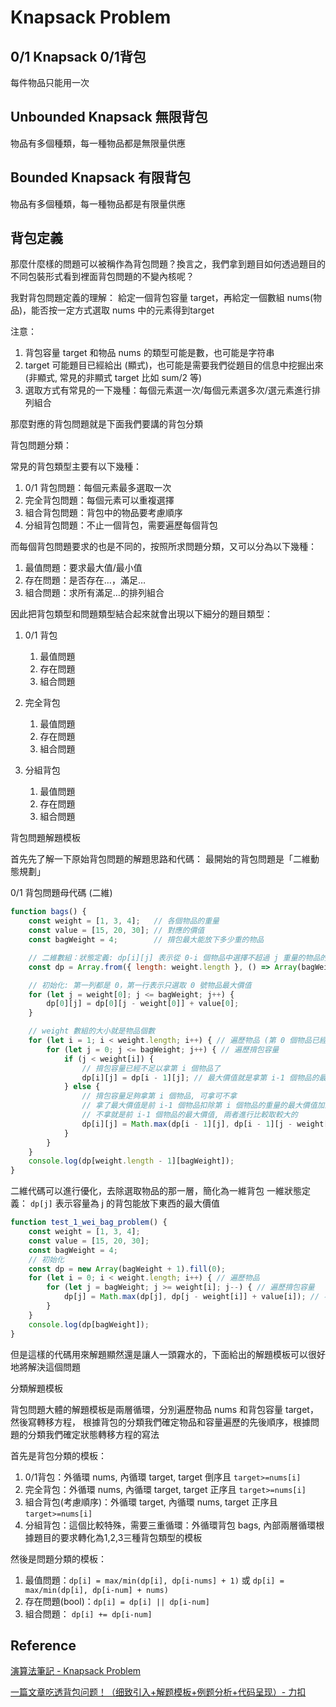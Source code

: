 # Knapsack Problem

## 0/1 Knapsack 0/1背包

每件物品只能用一次

## Unbounded Knapsack 無限背包

物品有多個種類，每一種物品都是無限量供應

## Bounded Knapsack 有限背包

物品有多個種類，每一種物品都是有限量供應

## 背包定義

那麼什麼樣的問題可以被稱作為背包問題？換言之，我們拿到題目如何透過題目的不同包裝形式看到裡面背包問題的不變內核呢？

我對背包問題定義的理解：
給定一個背包容量 target，再給定一個數組 nums(物品)，能否按一定方式選取 nums 中的元素得到target

注意：

1. 背包容量 target 和物品 nums 的類型可能是數，也可能是字符串
2. target 可能題目已經給出 (顯式)，也可能是需要我們從題目的信息中挖掘出來 (非顯式, 常見的非顯式 target 比如 sum/2 等)
3. 選取方式有常見的一下幾種：每個元素選一次/每個元素選多次/選元素進行排列組合

那麼對應的背包問題就是下面我們要講的背包分類

背包問題分類：

常見的背包類型主要有以下幾種：

1. 0/1 背包問題：每個元素最多選取一次
2. 完全背包問題：每個元素可以重複選擇
3. 組合背包問題：背包中的物品要考慮順序
4. 分組背包問題：不止一個背包，需要遍歷每個背包

而每個背包問題要求的也是不同的，按照所求問題分類，又可以分為以下幾種：

1. 最值問題：要求最大值/最小值
2. 存在問題：是否存在…，滿足…
3. 組合問題：求所有滿足…的排列組合

因此把背包類型和問題類型結合起來就會出現以下細分的題目類型：

1. 0/1 背包
    1. 最值問題
    2. 存在問題
    3. 組合問題

2. 完全背包
    1. 最值問題
    2. 存在問題
    3. 組合問題

3. 分組背包
    1. 最值問題
    2. 存在問題
    3. 組合問題

背包問題解題模板

首先先了解一下原始背包問題的解題思路和代碼：
最開始的背包問題是「二維動態規劃」

0/1 背包問題母代碼 (二維)

```js
function bags() {
    const weight = [1, 3, 4];   // 各個物品的重量
    const value = [15, 20, 30]; // 對應的價值
    const bagWeight = 4;        // 揹包最大能放下多少重的物品

    // 二維數組：狀態定義: dp[i][j] 表示從 0-i 個物品中選擇不超過 j 重量的物品的最大價值
    const dp = Array.from({ length: weight.length }, () => Array(bagWeight + 1).fill(0));

    // 初始化: 第一列都是 0，第一行表示只選取 0 號物品最大價值
    for (let j = weight[0]; j <= bagWeight; j++) {
        dp[0][j] = dp[0][j - weight[0]] + value[0];
    }

    // weight 數組的大小就是物品個數
    for (let i = 1; i < weight.length; i++) { // 遍歷物品 (第 0 個物品已經初始化)
        for (let j = 0; j <= bagWeight; j++) { // 遍歷揹包容量
            if (j < weight[i]) {
                // 揹包容量已經不足以拿第 i 個物品了
                dp[i][j] = dp[i - 1][j]; // 最大價值就是拿第 i-1 個物品的最大價值
            } else {
                // 揹包容量足夠拿第 i 個物品, 可拿可不拿
                // 拿了最大價值是前 i-1 個物品扣除第 i 個物品的重量的最大價值加上 i 個物品的價值
                // 不拿就是前 i-1 個物品的最大價值, 兩者進行比較取較大的
                dp[i][j] = Math.max(dp[i - 1][j], dp[i - 1][j - weight[i]] + value[i]);
            }
        }
    }
    console.log(dp[weight.length - 1][bagWeight]);
}
```

二維代碼可以進行優化，去除選取物品的那一層，簡化為一維背包
一維狀態定義： `dp[j]` 表示容量為 j 的背包能放下東西的最大價值

```js
function test_1_wei_bag_problem() {
    const weight = [1, 3, 4];
    const value = [15, 20, 30];
    const bagWeight = 4;
    // 初始化
    const dp = new Array(bagWeight + 1).fill(0);
    for (let i = 0; i < weight.length; i++) { // 遍歷物品
        for (let j = bagWeight; j >= weight[i]; j--) { // 遍歷揹包容量
            dp[j] = Math.max(dp[j], dp[j - weight[i]] + value[i]); // 不取或者取第 i 個
        }
    }
    console.log(dp[bagWeight]);
}
```

但是這樣的代碼用來解題顯然還是讓人一頭霧水的，下面給出的解題模板可以很好地將解決這個問題

分類解題模板

背包問題大體的解題模板是兩層循環，分別遍歷物品 nums 和背包容量 target，然後寫轉移方程，
根據背包的分類我們確定物品和容量遍歷的先後順序，根據問題的分類我們確定狀態轉移方程的寫法

首先是背包分類的模板：

 1. 0/1背包：外循環 nums, 內循環 target, target 倒序且 `target>=nums[i]`
 2. 完全背包：外循環 nums, 內循環 target, target 正序且 `target>=nums[i]`
 3. 組合背包(考慮順序)：外循環 target, 內循環 nums, target 正序且 `target>=nums[i]`
 4. 分組背包：這個比較特殊，需要三重循環：外循環背包 bags, 內部兩層循環根據題目的要求轉化為1,2,3三種背包類型的模板

然後是問題分類的模板：

1. 最值問題：`dp[i] = max/min(dp[i], dp[i-nums] + 1)` 或 `dp[i] = max/min(dp[i], dp[i-num] + nums)`
2. 存在問題(bool)：`dp[i] = dp[i] || dp[i-num]`
3. 組合問題： `dp[i] += dp[i-num]`

## Reference

[演算法筆記 - Knapsack Problem](http://web.ntnu.edu.tw/~algo/KnapsackProblem.html#4)

[一篇文章吃透背包问题！（细致引入+解题模板+例题分析+代码呈现）- 力扣](https://leetcode-cn.com/problems/coin-change/solution/yi-pian-wen-zhang-chi-tou-bei-bao-wen-ti-sq9n/)
